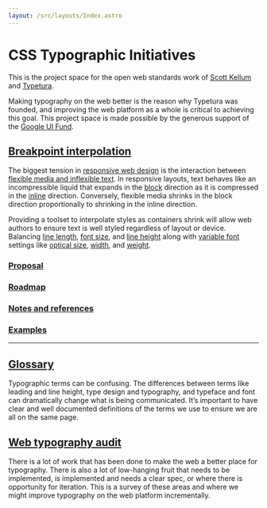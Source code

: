 ```yaml
---
layout: /src/layouts/Index.astro
---
```


<!-- @format -->

# CSS Typographic Initiatives

This is the project space for the open web standards work of [Scott Kellum](https://scottkellum.com) and [Typetura](https://typetura.com).

Making typography on the web better is the reason why Typetura was founded, and improving the web platform as a whole is critical to achieving this goal. This project space is made possible by the generous support of the [Google UI Fund](https://web.dev/ui-fund/).

## [Breakpoint interpolation](breakpoint-interpolation)

The biggest tension in [responsive web design](glossary/#responsive-web-design) is the interaction between [flexible media and inflexible text](https://frankchimero.com/blog/2015/the-webs-grain/). In responsive layouts, text behaves like an incompressible liquid that expands in the [block](glossary/#block) direction as it is compressed in the [inline](glossary/#inline) direction. Conversely, flexible media shrinks in the block direction proportionally to shrinking in the inline direction.

Providing a toolset to interpolate styles as containers shrink will allow web authors to ensure text is well styled regardless of layout or device. Balancing [line length](glossary/#measure), [font size](glossary/#font-size), and [line height](glossary/#line-height) along with [variable font](glossary/#variable-font) settings like [optical size](glossary/#optical-size), [width](glossary/#width), and [weight](glossary/#weight).

### [Proposal](breakpoint-interpolation/proposal)

### [Roadmap](breakpoint-interpolation/roadmap)

### [Notes and references](breakpoint-interpolation/notes)

### [Examples](breakpoint-interpolation/examples)

---

## [Glossary](glossary)

Typographic terms can be confusing. The differences between terms like leading and line height, type design and typography, and typeface and font can dramatically change what is being communicated. It’s important to have clear and well documented definitions of the terms we use to ensure we are all on the same page.

## [Web typography audit](typography-audit)

There is a lot of work that has been done to make the web a better place for typography. There is also a lot of low-hanging fruit that needs to be implemented, is implemented and needs a clear spec, or where there is opportunity for iteration. This is a survey of these areas and where we might improve typography on the web platform incrementally.
